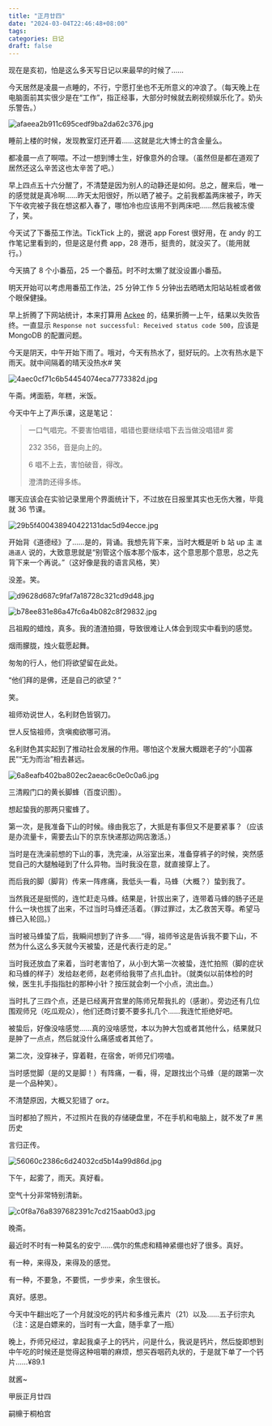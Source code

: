 ```yaml
---
title: "正月廿四"
date: "2024-03-04T22:46:48+08:00"
tags: 
categories: 日记
draft: false
---
```

现在是亥初，怕是这么多天写日记以来最早的时候了……

今天居然是凌晨一点睡的，不行，宁愿打坐也不无所意义的冲浪了。（每天晚上在电脑面前其实很少是在“工作”，指正经事，大部分时候就去刷视频娱乐化了。奶头乐警告。）

![afaeea2b911c695cedf9ba2da62c376.jpg](https://cdn.jsdelivr.net/gh/luo029/blogimage@main/24%200304%202204%2015.png)

睡前上楼的时候，发现教室灯还开着……这就是北大博士的含金量么。

都凌晨一点了啊喂。不过一想到博士生，好像意外的合理。（虽然但是都在道观了居然还这么辛苦这也太辛苦了吧。）

早上四点五十六分醒了，不清楚是因为别人的动静还是如何。总之，醒来后，唯一的感觉就是真冷啊……昨天太阳很好，所以晒了被子。之前我都盖两床被子，昨天下午收完被子我在想这都入春了，哪怕冷也应该用不到两床吧……然后我被冻傻了，笑。

今天试了下番茄工作法。TickTick 上的，据说 app Forest 很好用，在 andy 的工作笔记里看到的，但是这是付费 app，28 港币，挺贵的，就没买了。（能用就行。）

今天搞了 8 个小番茄，25 一个番茄。时不时太懒了就没设置小番茄。

明天开始可以考虑用番茄工作法，25 分钟工作 5 分钟出去晒晒太阳站站桩或者做个眼保健操。

早上折腾了下网站统计，本来打算用 [Ackee](https://github.com/electerious/Ackee) 的，结果折腾一上午，结果以失败告终。一直显示 `Response not successful: Received status code 500`，应该是 MongoDB 的配置问题。

今天是阴天，中午开始下雨了。哦对，今天有热水了，挺好玩的。上次有热水是下雨天。就中间隔着的晴天没热水# 笑

![4aec0cf71c6b54454074eca7773382d.jpg](https://cdn.jsdelivr.net/gh/luo029/blogimage@main/24%200304%202214%2021.png)

午斋。烤面筋，年糕，米饭。

今天中午上了声乐课，这是笔记：

> 一口气唱完。不要害怕唱错，唱错也要继续唱下去当做没唱错# 雾
> 
> 232 356，音是向上的。
> 
> 6 唱不上去，害怕破音，得改。
> 
> 澄清韵还得多练。

哪天应该会在实验记录里用个界面统计下，不过放在日报里其实也无伤大雅，毕竟就 36 节课。

![29b5f400438940422131dac5d94ecce.jpg](https://cdn.jsdelivr.net/gh/luo029/blogimage@main/24%200304%202216%2000.png)

开始背《道德经》了……是的，背诵。我想先背下来，当时大概是听 b 站 up 主 `邋遢道人` 说的，大致意思就是“别管这个版本那个版本，这个意思那个意思，总之先背下来一个再说。”（这好像是我的语言风格，笑）

没差。笑。

![d9628d687c9faf7a18728c321cd9d48.jpg](https://cdn.jsdelivr.net/gh/luo029/blogimage@main/24%200304%202218%2007.png)

![b78ee831e86a47fc6a4b082c8f29832.jpg](https://cdn.jsdelivr.net/gh/luo029/blogimage@main/24%200304%202217%2052.png)

吕祖殿的蜡烛，真多。我的渣渣拍摄，导致很难让人体会到现实中看到的感觉。

烟雨朦胧，烛火载愿起舞。

匆匆的行人，他们将欲望留在此处。

“他们拜的是佛，还是自己的欲望？”

笑。

祖师劝说世人，名利财色皆钢刀。

世人反恼祖师，贪嗔痴欲哪可消。

名利财色其实起到了推动社会发展的作用。哪怕这个发展大概跟老子的“小国寡民”“无为而治”相去甚远。

![6a8eafb402ba802ec2aeac6c0e0c0a6.jpg](https://cdn.jsdelivr.net/gh/luo029/blogimage@main/24%200304%202228%2042.png)

三清殿门口的黄长脚蜂（百度识图）。

想起蛰我的那两只蜜蜂了。

第一次，是我准备下山的时候。缘由我忘了，大抵是有事但又不是要紧事？（应该是办流量卡，需要去山下的京东快递那边网店激活。）

当时是在洗澡前想的下山的事，洗完澡，从浴室出来，准备穿裤子的时候，突然感觉自己的大腿触碰到了什么异物。当时我没在意，就直接穿上了。

而后我的脚（脚背）传来一阵疼痛，我低头一看，马蜂（大概？）蛰到我了。

当然我还是挺慌的，连忙赶走马蜂。结果是，针拔出来了，连带着马蜂的肠子还是什么一块也拔了出来，不过当时马蜂还活着。（罪过罪过，太乙救苦天尊。希望马蜂已入轮回。）

当时被马蜂蛰了后，我瞬间想到了许多……“得，祖师爷这是告诉我不要下山，不然为什么这么多天就今天被蛰，还是代表行走的足。”

当时我还放血了来着，当时老害怕了，从小到大第一次被蛰，连忙拍照（脚的症状和马蜂的样子）发给赵老师，赵老师给我带了点扎血针。（就类似以前体检的时候，医生扎手指指肚的那种小针？按压就会刺一个小点，流出血。）

当时扎了三四个点，还是已经离开宫里的陈师兄帮我扎的（感谢）。旁边还有几位围观师兄（吃瓜观众），他们还商讨要不要多扎几个……我连忙拒绝好吧。

被蛰后，好像没啥感觉……真的没啥感觉，本以为肿大包或者其他什么，结果就只是肿了一点点，然后就没什么痛感或者其他了。

第二次，没穿袜子，穿着鞋，在宿舍，听师兄们唠嗑。

当时感觉脚（是的又是脚！）有阵痛，一看，得，足跟找出个马蜂（是的跟第一次是一个品种笑）。

不清楚原因，大概又犯错了 orz。

当时都拍了照片，不过照片在我的存储硬盘里，不在手机和电脑上，就不发了# 黑历史

言归正传。

![56060c2386c6d24032cd5b14a99d86d.jpg](https://cdn.jsdelivr.net/gh/luo029/blogimage@main/24%200304%202242%2044.png)

下午，起雾了，雨天。真好看。

空气十分非常特别清新。

![c0f8a76a8397682391c7cd215aab0d3.jpg](https://cdn.jsdelivr.net/gh/luo029/blogimage@main/24%200304%202241%2050.png)

晚斋。

最近时不时有一种莫名的安宁……偶尔的焦虑和精神紧绷也好了很多。真好。

有一种，来得及，来得及的感觉。

有一种，不要急，不要慌，一步步来，余生很长。

真好。感恩。

今天中午翻出吃了一个月就没吃的钙片和多维元素片（21）以及……五子衍宗丸（注：这是白嫖来的，当时有一大盒，随手拿了一瓶）

晚上，乔师兄经过，拿起我桌子上的钙片，问是什么，我说是钙片，然后旋即想到中午吃的时候还是觉得这种咀嚼的麻烦，想买吞咽药丸状的，于是就下单了一个钙片……¥89.1

就酱~

甲辰正月廿四

嗣檙于桐柏宫